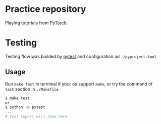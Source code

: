 # Practice repository

Playing tutorials from [PyTorch](https://pytorch.org/tutorials/).


# Testing 

Testing flow was builded by [pytest](https://docs.pytest.org/en/7.1.x/contents.html) and configuration ad `./pyproject.toml`

## Usage

Run `make test` in terminal if your os support `make`, or try the command of `test` section in `./Makefile`.

```bash
$ make test
or
$ python -m pytest
...
# test report will show here
```